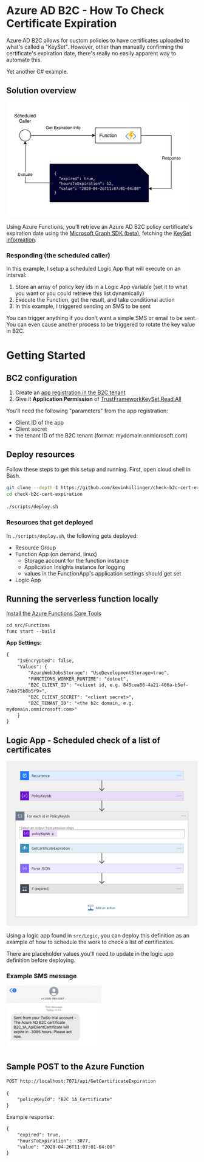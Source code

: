 # Azure AD B2C - How To Check Certificate Expiration

Azure AD B2C allows for custom policies to have certificates uploaded to what's called a "KeySet". However, other than manually confirming the certificate's expiration date, there's really no easily apparent way to automate this.


Yet another C# example.

## Solution overview

![diagram](./img/diagram.png)

Using Azure Functions, you'll retrieve an Azure AD B2C policy certificate's expiration date using the [Microsoft Graph SDK (beta)](https://docs.microsoft.com/en-us/graph/sdks/use-beta?context=graph%2Fapi%2F1.0&tabs=CS), fetching the [KeySet information](https://docs.microsoft.com/en-us/graph/api/trustframeworkkeyset-get?view=graph-rest-beta&tabs=http).

### Responding (the scheduled caller)

In this example, I setup a scheduled Logic App that will execute on an interval:

1. Store an array of policy key ids in a Logic App variable (set it to what you want or you could retrieve this list dynamically)
2. Execute the Function, get the result, and take conditional action
3. In this example, I triggered sending an SMS to be sent

You can trigger anything if you don't want a simple SMS or email to be sent. You can even cause another process to be triggered to rotate the key value in B2C.


# Getting Started

## BC2 configuration

1.  Create an [app registration in the B2C tenant](https://docs.microsoft.com/en-us/graph/auth-v2-service)
2. Give it **Application Permission** of [TrustFrameworkKeySet.Read.All](https://docs.microsoft.com/en-us/graph/api/trustframeworkkeyset-get?view=graph-rest-beta&tabs=http)

You'll need the following "parameters" from the app registration:

-   Client ID of the app
-   Client secret
-   the tenant ID of the B2C tenant (format: mydomain.onmicrosoft.com)

## Deploy resources

Follow these steps to get this setup and running. First, open cloud shell in Bash.

```bash
git clone --depth 1 https://github.com/kevinhillinger/check-b2c-cert-expiration.git 
cd check-b2c-cert-expiration

./scripts/deploy.sh
```

### Resources that get deployed

In ```./scripts/deploy.sh```, the following gets deployed:

-   Resource Group
-   Function App (on demand, linux)
    -   Storage account for the function instance
    -   Application Insights instance for logging
    -   values in the FunctionApp's application settings should get set
-   Logic App

## Running the serverless function locally

[Install the Azure Functions Core Tools](https://docs.microsoft.com/en-us/azure/azure-functions/functions-run-local?tabs=linux%2Ccsharp%2Cbash#install-the-azure-functions-core-tools)

```
cd src/Functions
func start --build
```

**App Settings:**

```
{
    "IsEncrypted": false,
    "Values": {
        "AzureWebJobsStorage": "UseDevelopmentStorage=true",
        "FUNCTIONS_WORKER_RUNTIME": "dotnet",
        "B2C_CLIENT_ID": "<client id, e.g. 845cea86-4a21-406a-b5ef-7abb75b8b5f9>",
        "B2C_CLIENT_SECRET": "<client secret>",
        "B2C_TENANT_ID": "<the b2c domain, e.g. mydomain.onmicrosoft.com>"
    }
}
```


## Logic App - Scheduled check of a list of certificates 

![logic app flow](./img/logicapp-flow.png)

Using a logic app found in ```src/Logic```, you can deploy this definition as an example of how to schedule the work to check a list of certificates.

There are placeholder values you'll need to update in the logic app definition before deploying.

### Example SMS message

<img src="./img/sms-example.png" width="250" />

## Sample POST to the Azure Function

```
POST http://localhost:7071/api/GetCertificateExpiration

{
    "policyKeyId": "B2C_1A_Certificate"
}
```

Example response:

```
{
    "expired": true,
    "hoursToExpiration": -3077,
    "value": "2020-04-26T11:07:01-04:00"
}
```
